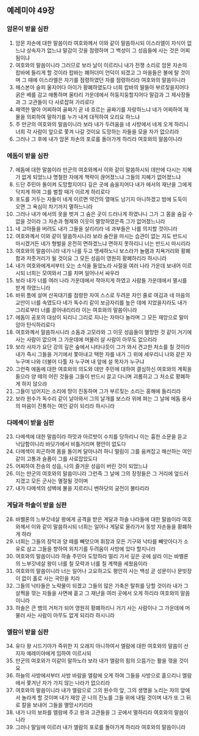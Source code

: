 ## 예레미야 49장

### 암몬이 받을 심판
1. 암몬 자손에 대한 말씀이라 여호와께서 이와 같이 말씀하시되 이스라엘이 자식이 없느냐 상속자가 없느냐 말감이 갓을 점령하며 그 백성이 그 성읍들에 사는 것은 어찌 됨이냐
2. 여호와의 말씀이니라 그러므로 보라 날이 이르리니 내가 전쟁 소리로 암몬 자손의 랍바에 들리게 할 것이라 랍바는 폐허더미 언덕이 되겠고 그 마을들은 불에 탈 것이며 그 때에 이스라엘은 자기를 점령하였던 자를 점령하리라 여호와의 말씀이니라
3. 헤스본아 슬피 울지어다 아이가 황폐하였도다 너희 랍바의 딸들아 부르짖을지어다 굵은 베를 감고 애통하며 울타리 가운데에서 허둥지둥할지어다 말감과 그 제사장들과 그 고관들이 다 사로잡혀 가리로다
4. 패역한 딸아 어찌하여 골짜기 곧 네 흐르는 골짜기를 자랑하느냐 네가 어찌하여 재물을 의뢰하여 말하기를 누가 내게 대적하여 오리요 하느냐
5. 주 만군의 여호와의 말씀이니라 보라 내가 두려움을 네 사방에서 네게 오게 하리니 너희 각 사람이 앞으로 쫓겨 나갈 것이요 도망하는 자들을 모을 자가 없으리라
6. 그러나 그 후에 내가 암몬 자손의 포로를 돌아가게 하리라 여호와의 말씀이니라
### 에돔이 받을 심판
7. 에돔에 대한 말씀이라 만군의 여호와께서 이와 같이 말씀하시되 데만에 다시는 지혜가 없게 되었느냐 명철한 자에게 책략이 끊어졌느냐 그들의 지혜가 없어졌느냐
8. 드단 주민아 돌이켜 도망할지어다 깊은 곳에 숨을지어다 내가 에서의 재난을 그에게 닥치게 하여 그를 벌할 때가 이르게 하리로다
9. 포도를 거두는 자들이 네게 이르면 약간의 열매도 남기지 아니하겠고 밤에 도둑이 오면 그 욕심이 차기까지 멸하느니라
10. 그러나 내가 에서의 옷을 벗겨 그 숨은 곳이 드러나게 하였나니 그가 그 몸을 숨길 수 없을 것이라 그 자손과 형제와 이웃이 멸망하였은즉 그가 없어졌느니라
11. 네 고아들을 버려도 내가 그들을 살리리라 네 과부들은 나를 의지할 것이니라
12. 여호와께서 이와 같이 말씀하시니라 보라 술잔을 마시는 습관이 없는 자도 반드시 마시겠거든 네가 형벌을 온전히 면하겠느냐 면하지 못하리니 너는 반드시 마시리라
13. 여호와의 말씀이니라 내가 나를 두고 맹세하노니 보스라가 놀램과 치욕거리와 황폐함과 저줏거리가 될 것이요 그 모든 성읍이 영원히 황폐하리라 하시니라
14. 내가 여호와에게서부터 오는 소식을 들었노라 사절을 여러 나라 가운데 보내어 이르시되 너희는 모여와서 그를 치며 일어나서 싸우라
15. 보라 내가 너를 여러 나라 가운데에서 작아지게 하였고 사람들 가운데에서 멸시를 받게 하였느니라
16. 바위 틈에 살며 산꼭대기를 점령한 자여 스스로 두려운 자인 줄로 여김과 네 마음의 교만이 너를 속였도다 네가 독수리 같이 보금자리를 높은 데에 지었을지라도 내가 그리로부터 너를 끌어내리리라 이는 여호와의 말씀이니라
17. 에돔이 공포의 대상이 되리니 그리로 지나는 자마다 놀라며 그 모든 재앙으로 말미암아 탄식하리로다
18. 여호와께서 말씀하시니라 소돔과 고모라와 그 이웃 성읍들이 멸망한 것 같이 거기에 사는 사람이 없으며 그 가운데에 머물러 살 사람이 아무도 없으리라
19. 보라 사자가 요단 강의 깊은 숲에서 나타나듯이 그가 와서 견고한 처소를 칠 것이라 내가 즉시 그들을 거기에서 쫓아내고 택한 자를 내가 그 위에 세우리니 나와 같은 자 누구며 나와 더불어 다툴 자 누구며 내 앞에 설 목자가 누구냐
20. 그런즉 에돔에 대한 여호와의 의도와 데만 주민에 대하여 결심하신 여호와의 계획을 들으라 양 떼의 어린 것들을 그들이 반드시 끌고 다니며 괴롭히고 그 처소로 황폐하게 하지 않으랴
21. 그들이 넘어지는 소리에 땅이 진동하며 그가 부르짖는 소리는 홍해에 들리리라
22. 보라 원수가 독수리 같이 날아와서 그의 날개를 보스라 위에 펴는 그 날에 에돔 용사의 마음이 진통하는 여인 같이 되리라 하시니라
### 다메섹이 받을 심판
23. 다메섹에 대한 말씀이라 하맛과 아르밧이 수치를 당하리니 이는 흉한 소문을 듣고 낙담함이니라 바닷가에서 비틀거리며 평안이 없도다
24. 다메섹이 피곤하여 몸을 돌이켜 달아나려 하니 떨림이 그를 움켜잡고 해산하는 여인 같이 고통과 슬픔이 그를 사로잡았도다
25. 어찌하여 찬송의 성읍, 나의 즐거운 성읍이 버린 것이 되었느냐
26. 이는 만군의 여호와의 말씀이니라 그런즉 그 날에 그의 장정들은 그 거리에 엎드러지겠고 모든 군사는 멸절될 것이며
27. 내가 다메섹의 성벽에 불을 지르리니 벤하닷의 궁전이 불타리라
### 게달과 하솔이 받을 심판
28. 바벨론의 느부갓네살 왕에게 공격을 받은 게달과 하솔 나라들에 대한 말씀이라 여호와께서 이와 같이 말씀하시되 너희는 일어나 게달로 올라가서 동방 자손들을 황폐하게 하라
29. 너희는 그들의 장막과 양 떼를 빼앗으며 휘장과 모든 기구와 낙타를 빼앗아다가 소유로 삼고 그들을 향하여 외치기를 두려움이 사방에 있다 할지니라
30. 여호와의 말씀이니라 하솔 주민아 도망하라 멀리 가서 깊은 곳에 살라 이는 바벨론의 느부갓네살 왕이 너를 칠 모략과 너를 칠 계책을 세웠음이라
31. 여호와의 말씀이니라 너는 일어나 고요하고도 평안히 사는 백성 곧 성문이나 문빗장이 없이 홀로 사는 국민을 치라
32. 그들의 낙타들은 노략물이 되겠고 그들의 많은 가축은 탈취를 당할 것이라 내가 그 살쩍을 깎는 자들을 사면에 흩고 그 재난을 여러 곳에서 오게 하리라 여호와의 말씀이니라
33. 하솔은 큰 뱀의 거처가 되어 영원히 황폐하리니 거기 사는 사람이나 그 가운데에 머물러 사는 사람이 아무도 없게 되리라 하시니라
### 엘람이 받을 심판
34. 유다 왕 시드기야가 즉위한 지 오래지 아니하여서 엘람에 대한 여호와의 말씀이 선지자 예레미야에게 임하여 이르시되
35. 만군의 여호와가 이같이 말하노라 보라 내가 엘람의 힘의 으뜸가는 활을 꺾을 것이요
36. 하늘의 사방에서부터 사방 바람을 엘람에 오게 하여 그들을 사방으로 흩으리니 엘람에서 쫓겨난 자가 가지 않는 나라가 없으리라
37. 여호와의 말씀이니라 내가 엘람으로 그의 원수의 앞, 그의 생명을 노리는 자의 앞에서 놀라게 할 것이며 내가 재앙 곧 나의 진노를 그들 위에 내릴 것이며 내가 또 그 뒤로 칼을 보내어 그들을 멸망시키리라
38. 내가 나의 보좌를 엘람에 주고 왕과 고관들을 그 곳에서 멸하리라 여호와의 말씀이니라
39. 그러나 말일에 이르러 내가 엘람의 포로를 돌아가게 하리라 여호와의 말씀이니라